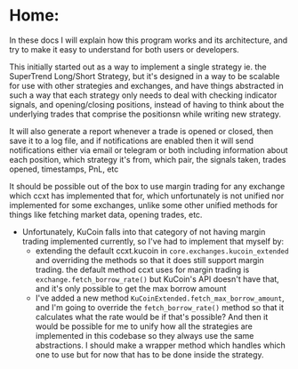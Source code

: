 # Home:

In these docs I will explain how this program works and its architecture, and try to make it easy to understand for
both users or developers.

This initially started out as a way to implement a single strategy ie. the SuperTrend Long/Short Strategy, but it's
designed in a way to be scalable for use with other strategies and exchanges, and have things abstracted in such a
way that each strategy only needs to deal with checking indicator signals, and opening/closing positions, instead of
having to think about the underlying trades that comprise the positionsn while writing new strategy.

It will also generate a report whenever a trade is opened or closed, then save it to a log file, and if notifications
are enabled then it will send notifications either via email or telegram or both including information about each
position, which strategy it's from, which pair, the signals taken, trades opened, timestamps, PnL, etc

It should be possible out of the box to use margin trading for any exchange which ccxt has implemented that for, which
unfortunately is not unified nor implemented for some exchanges, unlike some other unified methods for things like
fetching market data, opening trades, etc.
  - Unfortunately, KuCoin falls into that category of not having margin trading implemented currently, so I've had to
    implement that myself by:
    - extending the default ccxt.kucoin in `core.exchanges.kucoin_extended` and overriding the
      methods so that it does still support margin trading. the default method ccxt uses for margin trading is
      `exchange.fetch_borrow_rate()` but KuCoin's API doesn't have that, and it's only possible to get the max borrow
      amount
    - I've added a new method `KuCoinExtended.fetch_max_borrow_amount`, and I'm going to override the
      `fetch_borrow_rate()` method so that it calculates what the rate would be if that's possible? And then it would be
      possible for me to unify how all the strategies are implemented in this codebase so they always use the same
      abstractions. I should make a wrapper method which handles which one to use but for now that has to be done inside
      the strategy.
